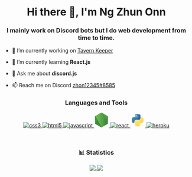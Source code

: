 <h1 align="center">Hi there 👋, I'm Ng Zhun Onn</h1>
<h3 align="center">I mainly work on Discord bots but I do web development from time to time.</h3>

- 🔭 I’m currently working on [Tavern Keeper](https://github.com/zhon12345/Tavern_Keeper)

- 🌱 I’m currently learning **React.js**

- 💬 Ask me about **discord.js**

- 📫 Reach me on Discord [zhon12345#8585](https://discord.gg/jMpw3jw)

<h3 align="center">Languages and Tools</h3>
<p align="center"> 
<a href="https://www.w3schools.com/css/" target="_blank"> 
  <img src="https://devicons.github.io/devicon/devicon.git/icons/css3/css3-original-wordmark.svg" alt="css3" width="40" height="40"/>
</a> 
<a href="https://www.w3.org/html/" target="_blank"> 
  <img src="https://devicons.github.io/devicon/devicon.git/icons/html5/html5-original-wordmark.svg" alt="html5" width="40" height="40"/>
</a> 
<a href="https://developer.mozilla.org/en-US/docs/Web/JavaScript" target="_blank"> 
  <img src="https://devicons.github.io/devicon/devicon.git/icons/javascript/javascript-original.svg" alt="javascript" width="40" height="40"/>
</a> 
<a href="https://nodejs.org" target="_blank"> 
  <img src="https://github.com/devicons/devicon/blob/master/icons/nodejs/nodejs-original.svg" alt="nodejs" width="40" height="40"/>
</a> 
<a href="https://reactjs.org/" target="_blank"> 
  <img src="https://devicons.github.io/devicon/devicon.git/icons/react/react-original-wordmark.svg" alt="react" width="40" height="40"/>
</a> 
<a href="https://www.python.org" target="_blank"> 
  <img src="https://github.com/devicons/devicon/blob/master/icons/python/python-original.svg" alt="python" width="40" height="40"/>
</a> 
<a href="https://heroku.com" target="_blank"> 
  <img src="https://www.vectorlogo.zone/logos/heroku/heroku-icon.svg" alt="heroku" width="40" height="40"/> 
</a> </p>
<br>

<h3 align="center">📊 Statistics</h3>
<p align="center"><a href="https://github.com/anuraghazra/github-readme-stats">
  <img align="center" src="https://github-readme-stats.zhon12345.vercel.app/api?username=zhon12345&show_icons=true&include_all_commits=true&theme=react&hide=contribs,prs" />
</a>
<a href="https://github.com/anuraghazra/github-readme-stats">
  <img align="center" src="https://github-readme-stats.zhon12345.vercel.app/api/top-langs/?username=zhon12345&layout=compact&theme=dark" />
</a></p>

